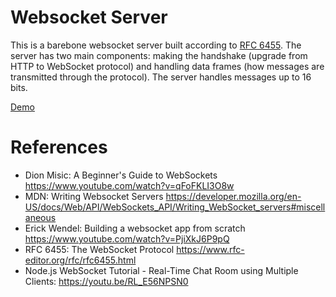 # Websocket Server
This is a barebone websocket server built according to [RFC 6455](https://www.rfc-editor.org/rfc/rfc6455.html). The server has two main components: making the handshake (upgrade from HTTP to WebSocket protocol) and handling data frames (how messages are transmitted through the protocol). The server handles messages up to 16 bits.

[Demo](https://youtu.be/JYwp9gHwf9w)

# References

* Dion Misic: A Beginner's Guide to WebSockets https://www.youtube.com/watch?v=qFoFKLI3O8w
* MDN: Writing Websocket Servers https://developer.mozilla.org/en-US/docs/Web/API/WebSockets_API/Writing_WebSocket_servers#miscellaneous
* Erick Wendel: Building a websocket app from scratch https://www.youtube.com/watch?v=PjiXkJ6P9pQ
* RFC 6455: The WebSocket Protocol https://www.rfc-editor.org/rfc/rfc6455.html
* Node.js WebSocket Tutorial - Real-Time Chat Room using Multiple Clients: https://youtu.be/RL_E56NPSN0

